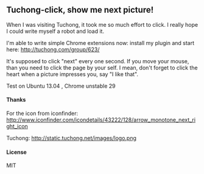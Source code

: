 
Tuchong-click, show me next picture!
------

When I was visiting Tuchong, it took me so much effort to click.
I really hope I could write myself a robot and load it.

I'm able to write simple Chrome extensions now:
install my plugin and start here: http://tuchong.com/group/623/

It's supposed to click "next" every one second.
If you move your mouse, than you need to click the page by your self.
I mean, don't forget to click the heart when a picture impresses you, say "I like that".

Test on Ubuntu 13.04 , Chrome unstable 29

#### Thanks

For the icon from iconfinder:
http://www.iconfinder.com/icondetails/43222/128/arrow_monotone_next_right_icon

Tuchong: http://static.tuchong.net/images/logo.png

#### License

MIT